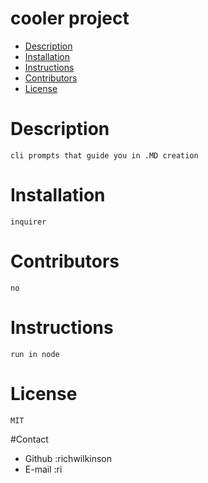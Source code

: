 # cooler project
* [Description](#-description)
* [Installation](#-dependency)
* [Instructions](#-usage)
* [Contributors](#-contributors)
* [License](#-license)
# Description
    cli prompts that guide you in .MD creation
# Installation
    inquirer
# Contributors
    no
# Instructions
    run in node
# License
    MIT
    
#Contact
* Github :richwilkinson
* E-mail :ri